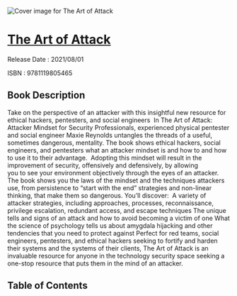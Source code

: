 ![Cover image for The Art of Attack](https://imgdetail.ebookreading.net/cover/cover/202109/EB9781119805465.jpg)

[The Art of Attack](https://ebookreading.net/view/book/The+Art+of+Attack-EB9781119805465_1.html "The Art of Attack")
====================================================================================================================

Release Date : 2021/08/01

ISBN : 9781119805465

Book Description
-----------------

Take on the perspective of an attacker with this insightful new resource for ethical hackers, pentesters, and social engineers&nbsp;
In&nbsp;The Art of Attack: Attacker Mindset for Security Professionals, experienced physical pentester and social engineer Maxie Reynolds&nbsp;untangles the threads of a useful, sometimes dangerous, mentality. The book shows ethical hackers, social engineers, and&nbsp;pentesters&nbsp;what an attacker mindset is and how to&nbsp;and how to use it&nbsp;to their advantage.&nbsp;&nbsp;Adopting this mindset will result&nbsp;in&nbsp;the improvement of security, offensively and defensively, by&nbsp;allowing you&nbsp;to&nbsp;see&nbsp;your&nbsp;environment objectively&nbsp;through the eyes of an attacker.&nbsp;&nbsp;
The book shows you the&nbsp;laws of the mindset and the&nbsp;techniques attackers use, from persistence&nbsp;to “start with the end” strategies and non-linear thinking, that make them so dangerous.&nbsp;You’ll discover:&nbsp;
A variety of attacker strategies, including&nbsp;approaches,&nbsp;processes, reconnaissance, privilege escalation, redundant access, and escape&nbsp;techniques&nbsp;The unique tells and signs of an attack and how to avoid becoming a victim of one&nbsp;What the science of psychology tells us about amygdala hijacking and other tendencies that you need to protect against&nbsp;Perfect for red teams, social engineers, pentesters, and ethical hackers seeking to fortify and harden their systems and the systems of their clients,&nbsp;The Art of Attack&nbsp;is an invaluable resource for anyone in the technology security space&nbsp;seeking a one-stop resource that puts them in the mind of an attacker.&nbsp;


Table of Contents
-----------------

